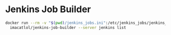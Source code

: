 # Jenkins Job Builder

```bash
docker run --rm -v "$(pwd)/jenkins_jobs.ini":/etc/jenkins_jobs/jenkins_jobs.ini \
  imacatlol/jenkins-job-builder --server jenkins list
```
